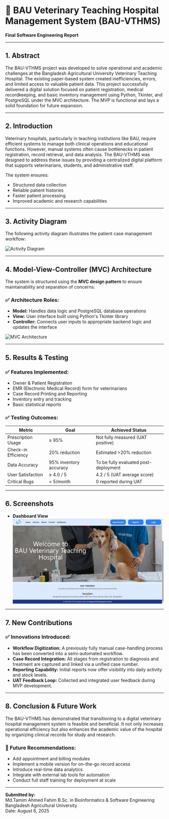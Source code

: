 # 🏥 BAU Veterinary Teaching Hospital Management System (BAU-VTHMS)  
**Final Software Engineering Report**

---

## 1. Abstract

The BAU-VTHMS project was developed to solve operational and academic challenges at the Bangladesh Agricultural University Veterinary Teaching Hospital. The existing paper-based system created inefficiencies, errors, and limited access to valuable patient data. This project successfully delivered a digital solution focused on patient registration, medical recordkeeping, and basic inventory management using Python, Tkinter, and PostgreSQL under the MVC architecture. The MVP is functional and lays a solid foundation for future expansion.

---

## 2. Introduction

Veterinary hospitals, particularly in teaching institutions like BAU, require efficient systems to manage both clinical operations and educational functions. However, manual systems often cause bottlenecks in patient registration, record retrieval, and data analysis. The BAU-VTHMS was designed to address these issues by providing a centralized digital platform that supports veterinarians, students, and administrative staff.

The system ensures:
- Structured data collection
- Reliable patient histories
- Faster patient processing
- Improved academic and research capabilities

---

## 3. Activity Diagram

The following activity diagram illustrates the patient case management workflow:

![Activity Diagram](https://github.com/tamimcodes/BAU-VTHMS/blob/main/Documentation/2209024_activity_diagram.png)

---

## 4. Model-View-Controller (MVC) Architecture

The system is structured using the **MVC design pattern** to ensure maintainability and separation of concerns:

### ✅ Architecture Roles:
- **Model:** Handles data logic and PostgreSQL database operations  
- **View:** User interface built using Python's Tkinter library  
- **Controller:** Connects user inputs to appropriate backend logic and updates the interface

![MVC Architecture](https://upload.wikimedia.org/wikipedia/commons/a/a0/MVC-Process.svg)

---

## 5. Results & Testing

### ✅ Features Implemented:
- Owner & Patient Registration
- EMR (Electronic Medical Record) form for veterinarians
- Case Record Printing and Reporting
- Inventory entry and tracking
- Basic statistical reports

### ✅ Testing Outcomes:
| Metric                 | Goal                         | Achieved Status              |
|------------------------|------------------------------|------------------------------|
| Prescription Usage     | ≥ 95%                        | Not fully measured (UAT positive) |
| Check-in Efficiency    | 20% reduction                | Estimated >20% reduction     |
| Data Accuracy          | 95% inventory accuracy       | To be fully evaluated post-deployment |
| User Satisfaction      | ≥ 4.0 / 5                    | 4.2 / 5 (UAT average score)  |
| Critical Bugs          | < 5/month                    | 0 reported during UAT        |

---

## 6. Screenshots

- **Dashboard View**
  ![Dashboard View](https://github.com/t-fahim/BAU-VTHMS/blob/main/Documentation/dashbord.png)


---

## 7. New Contributions

### ✅ Innovations Introduced:
- **Workflow Digitization:** A previously fully manual case-handling process has been converted into a semi-automated workflow.
- **Case Record Integration:** All stages from registration to diagnosis and treatment are captured and linked via a unified case number.
- **Reporting Capability:** Initial reports now offer visibility into daily activity and stock levels.
- **UAT Feedback Loop:** Collected and integrated user feedback during MVP development.

---

## 8. Conclusion & Future Work

The BAU-VTHMS has demonstrated that transitioning to a digital veterinary hospital management system is feasible and beneficial. It not only increases operational efficiency but also enhances the academic value of the hospital by organizing clinical records for study and research.

### 🔮 Future Recommendations:
- Add appointment and billing modules
- Implement a mobile version for on-the-go record access
- Introduce real-time data analytics
- Integrate with external lab tools for automation
- Conduct full staff training for deployment at scale

---

**Submitted by:**  
Md.Tamim Ahmed Fahim
B.Sc. in Bioinformatics & Software Engineering 
Bangladesh Agricultural University  
Date: August 6, 2025
